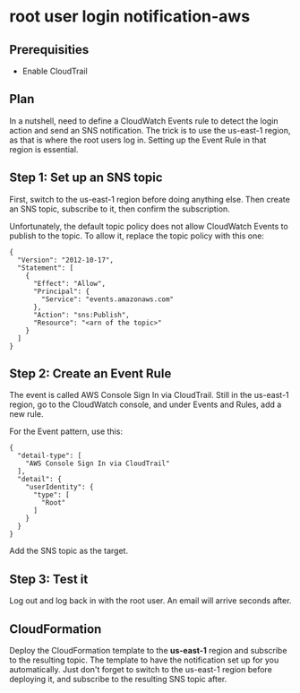 # root user login notification-aws

## Prerequisities
- Enable CloudTrail

## Plan
In a nutshell, need to define a CloudWatch Events rule to detect the login action and send an SNS notification. The trick is to use the us-east-1 region, as that is where the root users log in. Setting up the Event Rule in that region is essential.

## Step 1: Set up an SNS topic
First, switch to the us-east-1 region before doing anything else. Then create an SNS topic, subscribe to it, then confirm the subscription.

Unfortunately, the default topic policy does not allow CloudWatch Events to publish to the topic. To allow it, replace the topic policy with this one:

```
{
  "Version": "2012-10-17",
  "Statement": [
    {
      "Effect": "Allow",
      "Principal": {
        "Service": "events.amazonaws.com"
      },
      "Action": "sns:Publish",
      "Resource": "<arn of the topic>"
    }
  ]
}
```
## Step 2: Create an Event Rule
The event is called AWS Console Sign In via CloudTrail. Still in the us-east-1 region, go to the CloudWatch console, and under Events and Rules, add a new rule.

For the Event pattern, use this:
```
{
  "detail-type": [
    "AWS Console Sign In via CloudTrail"
  ],
  "detail": {
    "userIdentity": {
      "type": [
        "Root"
      ]
    }
  }
}
```
Add the SNS topic as the target.

## Step 3: Test it
Log out and log back in with the root user. An email will arrive seconds after.

## CloudFormation
Deploy the CloudFormation template to the **us-east-1** region and subscribe to the resulting topic.
The template to have the notification set up for you automatically. Just don't forget to switch to the us-east-1 region before deploying it, and subscribe to the resulting SNS topic after.
